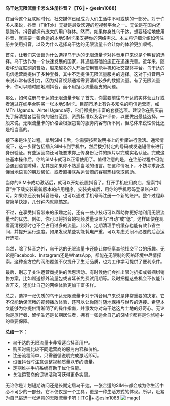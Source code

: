 **乌干达无限流量卡怎么注册抖音？【TG💪+ @esim1088】**

在当今这个互联网时代，社交媒体已经成为人们生活中不可或缺的一部分。对于许多人来说，抖音（TikTok）无疑是最受欢迎的短视频平台之一。无论是在国内还是海外，抖音都拥有庞大的用户群体。然而，如果你身处乌干达，想要轻松地使用抖音，就需要一张合适的本地SIM卡来支持你的网络需求。本文将详细介绍如何注册并使用抖音，以及为什么选择乌干达的无限流量卡会让你的体验更加顺畅。

首先，让我们来谈谈为什么选择乌干达的无限流量卡对抖音用户来说是个明智的选择。乌干达作为一个快速发展的国家，其通信基础设施正在迅速完善。近年来，随着移动互联网的普及，越来越多的人开始使用智能手机和社交媒体平台。乌干达的电信运营商提供了多种套餐，其中不乏提供无限流量服务的选择。这对于抖音用户来说非常有吸引力，因为抖音视频通常需要消耗较多的数据流量。有了无限流量卡，你可以随时随地刷抖音，而不用担心流量超支的问题。

那么，如何注册乌干达的无限流量卡呢？首先，你需要前往乌干达的实体营业厅或者通过在线平台购买一张本地SIM卡。目前市场上有许多知名的电信运营商，如MTN Uganda、Airtel Uganda等，它们都提供丰富的套餐选项。建议你在购买前先了解清楚各运营商的服务范围、资费标准以及客户评价，以便做出最佳选择。一般来说，无限流量卡的价格会根据包含的服务内容有所不同，但总体来说性价比还是相当高的。

接下来是注册过程。拿到SIM卡后，你需要按照说明书上的步骤进行激活。通常情况下，这一步骤包括插入SIM卡到手机中，然后拨打特定的号码或发送短信来进行身份验证。有些运营商还可能要求你上传身份证件的照片以完成实名认证。完成这些基本操作后，你的SIM卡就可以正常使用了。值得注意的是，在注册过程中可能会遇到语言障碍，尤其是如果你不熟悉当地的语言。在这种情况下，不妨寻求身边懂当地语言的朋友帮忙，或者直接联系运营商的客服热线获取帮助。

当你的SIM卡成功激活后，就可以开始设置抖音了。打开手机应用商店，搜索“抖音”并下载安装最新版本的应用程序。安装完成后，用你的手机号码登录账户即可。如果你还没有抖音账号，也可以通过手机号码注册一个新的账户。整个过程非常简单快捷，几分钟内就能搞定。

不过，在享受抖音带来的乐趣之前，还有一些小技巧可以帮助你更好地利用无限流量卡的优势。例如，你可以将抖音的视频质量设置为“自动”或“低”，这样即使在观看高清视频时也不会占用过多的流量。此外，定期清理手机缓存也能有效节省空间，并提升运行速度。如果发现某些功能耗电严重，可以考虑关闭不必要的后台运行选项。

当然，除了抖音之外，乌干达的无限流量卡还能让你畅享其他社交平台的乐趣。无论是Facebook、Instagram还是WhatsApp，都能在无限制的网络环境中尽情探索。这种全方位的网络覆盖不仅提升了生活品质，也为工作学习提供了便利条件。

最后，别忘了关注运营商提供的优惠活动。有时候他们会推出限时折扣或者捆绑销售方案，比如赠送额外流量包或者延长免费试用期等。及时把握这些机会不仅能节省开支，还能让自己的网络体验更加丰富多样。

总之，选择一张优质的乌干达无限流量卡对于抖音用户来说是非常重要的决定。它不仅能确保流畅的视频播放体验，还可以让你随时随地保持与世界的连接。希望本文能够为你提供清晰明了的操作指南，并激发你对乌干达这片土地的好奇心。无论你是旅行者、留学生还是长期居住者，拥有一张适合自己的SIM卡都将是你旅程中的重要保障。

**总结一下：**
- 乌干达的无限流量卡非常适合抖音用户。
- 购买时需比较不同运营商的服务内容和价格。
- 注册流程简单，只需遵循说明完成激活即可。
- 设置抖音时注意调整视频质量以节约流量。
- 定期维护手机系统有助于优化性能。
- 关注运营商的促销活动可获得更多实惠。

无论你是计划短期访问还是长期定居乌干达，一张合适的SIM卡都会成为你生活中必不可少的一部分。它不仅仅是一个工具，更是一种生活方式的体现。所以，赶紧为自己挑选一张满意的无限流量卡吧！[[TG💪+ @esim1088](https://t.me/s/esim1088) ![Image](https://i.postimg.cc/4NQfJmqS/Snipaste-2025-05-13-00-14-12.png)]